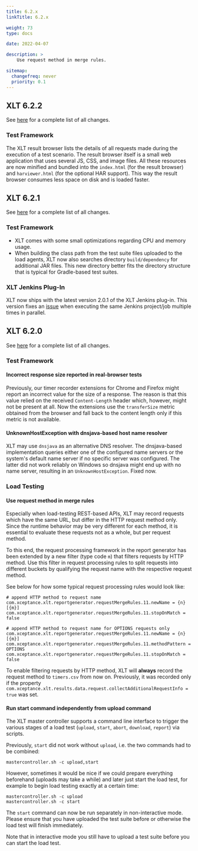 ```yaml
---
title: 6.2.x
linkTitle: 6.2.x

weight: 73
type: docs

date: 2022-04-07

description: >
    Use request method in merge rules.

sitemap:
  changefreq: never
  priority: 0.1
---
```


## XLT 6.2.2

See [here](https://github.com/Xceptance/XLT/milestone/22?closed=1) for a complete list of all changes.

### Test Framework

The XLT result browser lists the details of all requests made during the execution of a test scenario. The result browser itself is a small web application that uses several JS, CSS, and image files. All these resources are now minified and bundled into the `index.html` (for the result browser) and `harviewer.html` (for the optional HAR support). This way the result browser consumes less space on disk and is loaded faster.



## XLT 6.2.1

See [here](https://github.com/Xceptance/XLT/milestone/21?closed=1) for a complete list of all changes.

### Test Framework

* XLT comes with some small optimizations regarding CPU and memory usage.
* When building the class path from the test suite files uploaded to the load agents, XLT now also searches directory `build/dependency` for additional JAR files. This new directory better fits the directory structure that is typical for Gradle-based test suites.

### XLT Jenkins Plug-In

XLT now ships with the latest version 2.0.1 of the XLT Jenkins plug-in. This version fixes an [issue](https://github.com/Xceptance/XLT-jenkins-plugin/issues/4) when executing the same Jenkins project/job multiple times in parallel.



## XLT 6.2.0

See [here](https://github.com/Xceptance/XLT/milestone/20?closed=1) for a complete list of all changes.

### Test Framework

#### Incorrect response size reported in real-browser tests

Previously, our timer recorder extensions for Chrome and Firefox might report an incorrect value for the size of a response. The reason is that this value relied on the received `Content-Length` header which, however, might not be present at all. Now the extensions use the `transferSize` metric obtained from the browser and fall back to the content length only if this metric is not available.

#### UnknownHostException with dnsjava-based host name resolver

XLT may use `dnsjava` as an alternative DNS resolver. The dnsjava-based implementation queries either one of the configured name servers or the system's default name server if no specific server was configured. The latter did not work reliably on Windows so dnsjava might end up with no name server, resulting in an `UnknownHostException`. Fixed now.


### Load Testing

#### Use request method in merge rules

Especially when load-testing REST-based APIs, XLT may record requests which have the same URL, but differ in the HTTP request method only. Since the runtime behavior may be very different for each method, it is essential to evaluate these requests not as a whole, but per request method.

To this end, the request processing framework in the report generator has been extended by a new filter (type code `m`) that filters requests by HTTP method. Use this filter in request processing rules to split requests into different buckets by qualifying the request name with the respective request method.

See below for how some typical request processing rules would look like:

```
# append HTTP method to request name
com.xceptance.xlt.reportgenerator.requestMergeRules.11.newName = {n} [{m}]
com.xceptance.xlt.reportgenerator.requestMergeRules.11.stopOnMatch = false

# append HTTP method to request name for OPTIONS requests only
com.xceptance.xlt.reportgenerator.requestMergeRules.11.newName = {n} [{m}]
com.xceptance.xlt.reportgenerator.requestMergeRules.11.methodPattern = OPTIONS
com.xceptance.xlt.reportgenerator.requestMergeRules.11.stopOnMatch = false
```

To enable filtering requests by HTTP method, XLT will **always** record the request method to `timers.csv` from now on. Previously, it was recorded only if the property `com.xceptance.xlt.results.data.request.collectAdditionalRequestInfo = true` was set.

#### Run start command independently from upload command

The XLT master controller supports a command line interface to trigger the various stages of a load test (`upload`, `start`, `abort`, `download`, `report`) via scripts.

Previously, `start` did not work without `upload`, i.e. the two commands had to be combined:

```
mastercontroller.sh -c upload,start
```

However, sometimes it would be nice if we could prepare everything beforehand (uploads may take a while) and later just start the load test, for example to begin load testing exactly at a certain time:

```
mastercontroller.sh -c upload
mastercontroller.sh -c start
```

The `start` command can now be run separately in non-interactive mode. Please ensure that you have uploaded the test suite before or otherwise the load test will finish immediately.

Note that in interactive mode you still have to upload a test suite before you can start the load test.
